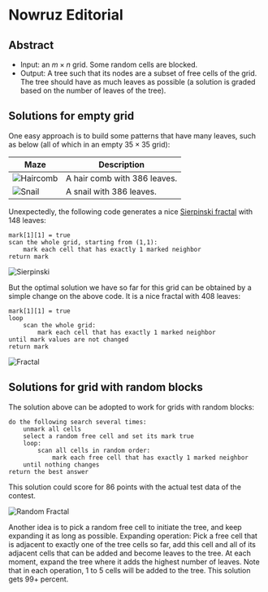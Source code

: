 # Nowruz Editorial

## Abstract

* Input: an $m \times n$ grid. Some random cells are blocked.
* Output: A tree such that its nodes are a subset of free cells of the grid.
The tree should have as much leaves as possible (a solution is graded based on the number of leaves of the tree).

## Solutions for empty grid

One easy approach is to build some patterns that have many leaves, such as below (all of which in an empty $35 \times 35$ grid):

Maze | Description
--- | ---
![Haircomb](haircomb.png=200x200) | A hair comb with $386$ leaves.
![Snail](snail.png=200x200) | A snail with $386$ leaves.


Unexpectedly, the following code generates a nice [Sierpinski fractal](https://en.wikipedia.org/wiki/Sierpinski_triangle) with $148$ leaves:
```
mark[1][1] = true
scan the whole grid, starting from (1,1):
    mark each cell that has exactly 1 marked neighbor
return mark
```

![Sierpinski](sierpinski.png=300x300)

But the optimal solution we have so far for this grid can be obtained by a simple change on the above code. It is a nice fractal with $408$ leaves:
```
mark[1][1] = true
loop
    scan the whole grid:
        mark each cell that has exactly 1 marked neighbor
until mark values are not changed
return mark
```

![Fractal](fractal.png=300x300)

## Solutions for grid with random blocks

The solution above can be adopted to work for grids with random blocks:

```
do the following search several times:
    unmark all cells
    select a random free cell and set its mark true
    loop:
        scan all cells in random order:
            mark each free cell that has exactly 1 marked neighbor
    until nothing changes
return the best answer
```

This solution could score for 86 points with the actual test data of the contest.

![Random Fractal](random.png=400x400)

Another idea is to pick a random free cell to initiate the tree, and keep expanding it as long as possible.
Expanding operation: Pick a free cell that is adjacent to exactly one of the tree cells so far,
add this cell and all of its adjacent cells that can be added and become leaves to the tree.
At each moment, expand the tree where it adds the highest number of leaves. Note that in each
operation, 1 to 5 cells will be added to the tree. This solution gets 99+ percent.
